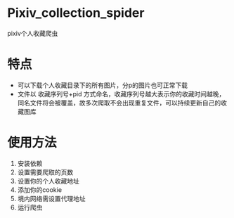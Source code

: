 # Pixiv_collection_spider
pixiv个人收藏爬虫
# 特点
- 可以下载个人收藏目录下的所有图片，分p的图片也可正常下载
- 文件以 收藏序列号+pid 方式命名，收藏序列号越大表示你的收藏时间越晚，同名文件将会被覆盖，故多次爬取不会出现重复文件，可以持续更新自己的收藏图库
# 使用方法
1. 安装依赖
2. 设置需要爬取的页数
3. 设置你的个人收藏地址
4. 添加你的cookie
5. 境内网络需设置代理地址
6. 运行爬虫

